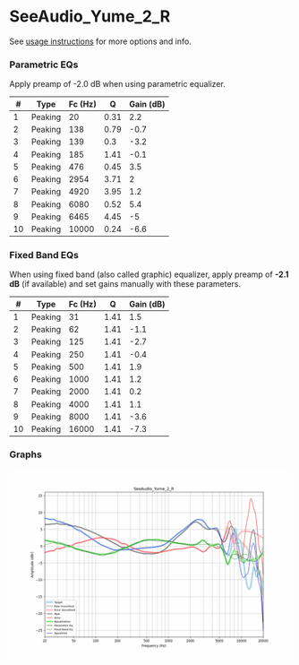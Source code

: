 # SeeAudio_Yume_2_R
See [usage instructions](https://github.com/jaakkopasanen/AutoEq#usage) for more options and info.

### Parametric EQs
Apply preamp of -2.0 dB when using parametric equalizer.

|   # | Type    |   Fc (Hz) |    Q |   Gain (dB) |
|-----|---------|-----------|------|-------------|
|   1 | Peaking |        20 | 0.31 |         2.2 |
|   2 | Peaking |       138 | 0.79 |        -0.7 |
|   3 | Peaking |       139 | 0.3  |        -3.2 |
|   4 | Peaking |       185 | 1.41 |        -0.1 |
|   5 | Peaking |       476 | 0.45 |         3.5 |
|   6 | Peaking |      2954 | 3.71 |         2   |
|   7 | Peaking |      4920 | 3.95 |         1.2 |
|   8 | Peaking |      6080 | 0.52 |         5.4 |
|   9 | Peaking |      6465 | 4.45 |        -5   |
|  10 | Peaking |     10000 | 0.24 |        -6.6 |

### Fixed Band EQs
When using fixed band (also called graphic) equalizer, apply preamp of **-2.1 dB** (if available) and set gains manually with these parameters.

|   # | Type    |   Fc (Hz) |    Q |   Gain (dB) |
|-----|---------|-----------|------|-------------|
|   1 | Peaking |        31 | 1.41 |         1.5 |
|   2 | Peaking |        62 | 1.41 |        -1.1 |
|   3 | Peaking |       125 | 1.41 |        -2.7 |
|   4 | Peaking |       250 | 1.41 |        -0.4 |
|   5 | Peaking |       500 | 1.41 |         1.9 |
|   6 | Peaking |      1000 | 1.41 |         1.2 |
|   7 | Peaking |      2000 | 1.41 |         0.2 |
|   8 | Peaking |      4000 | 1.41 |         1.1 |
|   9 | Peaking |      8000 | 1.41 |        -3.6 |
|  10 | Peaking |     16000 | 1.41 |        -7.3 |

### Graphs
![](./SeeAudio_Yume_2_R.png)

